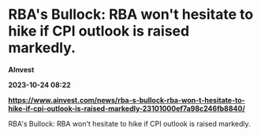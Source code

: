 # RBA's Bullock: RBA won't hesitate to hike if CPI outlook is raised markedly.
**AInvest**

**2023-10-24 08:22**

**https://www.ainvest.com/news/rba-s-bullock-rba-won-t-hesitate-to-hike-if-cpi-outlook-is-raised-markedly-23101000ef7a98c246fb8840/**

RBA's Bullock: RBA won't hesitate to hike if CPI outlook is raised markedly.